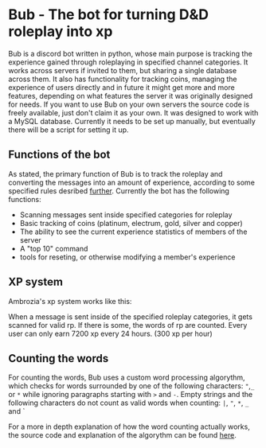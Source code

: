 # Bub - The bot for turning D&D roleplay into xp
Bub is a discord bot written in python, whose main purpose is tracking the experience gained through roleplaying in specified channel categories. It works across servers if invited to them, but sharing a single database across them. It also has functionality for tracking coins, managing the experience of users directly and in future it might get more and more features, depending on what features the server it was originally designed for needs.
If you want to use Bub on your own servers the source code is freely available, just don't claim it as your own. It was designed to work with a MySQL database. Currently it needs to be set up manually, but eventually there will be a script for setting it up.

## Functions of the bot
As stated, the primary function of Bub is to track the roleplay and converting the messages into an amount of experience, according to some specified rules desribed [further](#xp-system). Currently the bot has the following functions:
- Scanning messages sent inside specified categories for roleplay
- Basic tracking of coins (platinum, electrum, gold, silver and copper)
- The ability to see the current experience statistics of members of the server
- A "top 10" command
- tools for reseting, or otherwise modifying a member's experience

## XP system
Ambrozia's xp system works like this:

When a message is sent inside of the specified roleplay categories, it gets scanned for valid rp. If there is some, the words of rp are counted. Every user can only earn 7200 xp every 24 hours. (300 xp per hour)

## Counting the words
For counting the words, Bub uses a custom word processing algorythm, which checks for words surrounded by one of the following characters: `"`,`_` or `*` while ignoring paragraphs starting with `>` and `-`. Empty strings and the following characters do not count as valid words when counting: `|`, `"`, `*`, `_` and `

For a more in depth explanation of how the word counting actually works, the source code and explanation of the algorythm can be found [here](https://github.com/Sir-Badger/word_counter).
